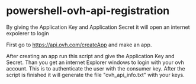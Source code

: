# powershell-ovh-api-registration
By giving the Application Key and Application Secret it will open an internet expolerer to login

First go to https://api.ovh.com/createApp and make an app.

After creating an app run this script and give the Application Key and Secret.
Than you get an internet Explorer windows to login with your ovh account. This is to authenticate the user with the consumer key.
After the script is finished it will generate the file "ovh_api_info.txt" with your keys.
